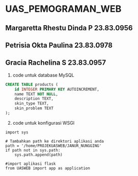 # UAS_PEMOGRAMAN_WEB
## Margaretta Rhestu Dinda P 23.83.0956
## Petrisia Okta Paulina 23.83.0978
## Gracia Rachelina S 23.83.0957

1. code untuk database MySQL 
```sql
CREATE TABLE products (
    id INTEGER PRIMARY KEY AUTOINCREMENT,
    name TEXT NOT NULL,
    description TEXT,
    skin_type TEXT,
    skin_problem TEXT
);
```
2. code untuk konfigurasi WSGI
```wsgi
import sys

# Tambahkan path ke direktori aplikasi anda
path = '/home/PROJEKUASWEB/JANUR_NUNGGING'
if path not in sys.path:
    sys.path.append(path)

#import aplikasi flask
from UASWEB import app as application 
